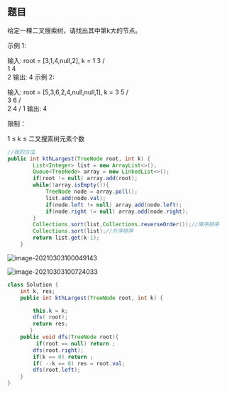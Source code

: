 ## 题目

给定一棵二叉搜索树，请找出其中第k大的节点。

示例 1:

输入: root = [3,1,4,null,2], k = 1
   3
  / \
 1   4
  \
   2
输出: 4
示例 2:

输入: root = [5,3,6,2,4,null,null,1], k = 3
       5
      / \
     3   6
    / \
   2   4
  /
 1
输出: 4


限制：

1 ≤ k ≤ 二叉搜索树元素个数

```java
//我的方法  
public int kthLargest(TreeNode root, int k) {
        List<Integer> list = new ArrayList<>();
        Queue<TreeNode> array = new LinkedList<>();
        if(root != null) array.add(root);
        while(!array.isEmpty()){
            TreeNode node = array.poll();
            list.add(node.val);
            if(node.left != null) array.add(node.left);
            if(node.right != null) array.add(node.right);
        }
        Collections.sort(list,Collections.reverseOrder());//降序排序
        Collections.sort(list);//升序排序
        return list.get(k-1);
    }

```

![image-20210303100049143](C:\Users\ASUS\AppData\Roaming\Typora\typora-user-images\image-20210303100049143.png)

![image-20210303100724033](C:\Users\ASUS\AppData\Roaming\Typora\typora-user-images\image-20210303100724033.png)

```java
class Solution {
    int k, res;
    public int kthLargest(TreeNode root, int k) {

        this.k = k;
        dfs( root);
        return res;
       }
    public void dfs(TreeNode root){
         if(root == null) return ;
        dfs(root.right);
        if(k == 0) return ;
        if( --k == 0) res = root.val;
        dfs(root.left);
    }
}
```

